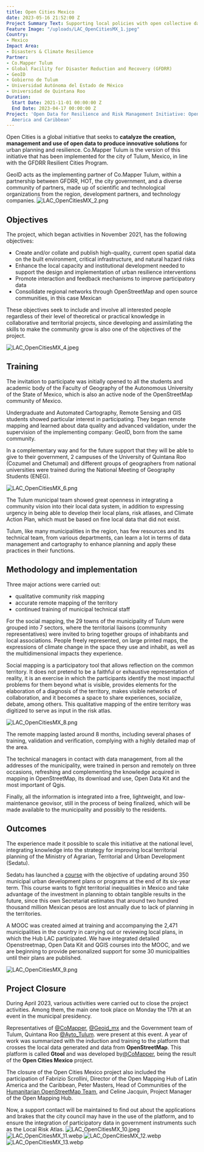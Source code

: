 ```yaml
---
title: Open Cities Mexico
date: 2023-05-16 21:52:00 Z
Project Summary Text: Supporting local policies with open collective data
Feature Image: "/uploads/LAC_OpenCitiesMX_1.jpeg"
Country:
- Mexico
Impact Area:
- Disasters & Climate Resilience
Partner:
- Co.Mapper Tulum
- Global Facility for Disaster Reduction and Recovery (GFDRR)
- GeoID
- Gobierno de Tulum
- Universidad Autónoma del Estado de México
- Universidad de Quintana Roo
Duration:
  Start Date: 2021-11-01 00:00:00 Z
  End Date: 2023-04-17 00:00:00 Z
Project: 'Open Data for Resilience and Risk Management Initiative: Open Cities Latin
  America and Caribbean'
---
```


Open Cities is a global initiative that seeks to **catalyze the creation, management and use of open data to produce innovative solutions** for urban planning and resilience.
Co.Mapper Tulum is the version of this initiative that has been implemented for the city of Tulum, Mexico, in line with the GFDRR Resilient Cities Program.

GeoID acts as the implementing partner of Co.Mapper Tulum, within a partnership between GFDRR, HOT, the city government, and a diverse community of partners, made up of scientific and technological organizations from the region, development partners, and technology companies.
![LAC_OpenCitiesMX_2.png](/uploads/LAC_OpenCitiesMX_2.png)

## Objectives

The project, which began activities in November 2021, has the following objectives:

* Create and/or collate and publish high-quality, current open spatial data on the built environment, critical infrastructure, and natural hazard risks
* Enhance the local capacity and institutional development needed to support the design and implementation of urban resilience interventions
* Promote interaction and feedback mechanisms to improve participatory data
* Consolidate regional networks through OpenStreetMap and open source communities, in this case Mexican

These objectives seek to include and involve all interested people regardless of their level of theoretical or practical knowledge in collaborative and territorial projects, since developing and assimilating the skills to make the community grow is also one of the objectives of the project.
 
![LAC_OpenCitiesMX_4.jpeg](/uploads/LAC_OpenCitiesMX_4.jpeg)

## Training

The invitation to participate was initially opened to all the students and academic body of the Faculty of Geography of the Autonomous University of the State of Mexico, which is also an active node of the OpenStreetMap community of Mexico.

Undergraduate and Automated Cartography, Remote Sensing and GIS students showed particular interest in participating. They began remote mapping and learned about data quality and advanced validation, under the supervision of the implementing company: GeoID, born from the same community.

In a complementary way and for the future support that they will be able to give to their government, 2 campuses of the University of Quintana Roo (Cozumel and Chetumal) and different groups of geographers from national universities were trained during the National Meeting of Geography Students (ENEG).

![LAC_OpenCitiesMX_6.png](/uploads/LAC_OpenCitiesMX_6.png)

The Tulum municipal team showed great openness in integrating a community vision into their local data system, in addition to expressing urgency in being able to develop their local plans, risk atlases, and Climate Action Plan, which must be based on fine local data that did not exist.

Tulum, like many municipalities in the region, has few resources and its technical team, from various departments, can learn a lot in terms of data management and cartography to enhance planning and apply these practices in their functions.

## Methodology and implementation

Three major actions were carried out:

* qualitative community risk mapping
* accurate remote mapping of the territory
* continued training of municipal technical staff

For the social mapping, the 29 towns of the municipality of Tulum were grouped into 7 sectors, where the territorial liaisons (community representatives) were invited to bring together groups of inhabitants and local associations. People freely represented, on large printed maps, the expressions of climate change in the space they use and inhabit, as well as the multidimensional impacts they experience.

Social mapping is a participatory tool that allows reflection on the common territory. It does not pretend to be a faithful or exhaustive representation of reality, it is an exercise in which the participants identify the most impactful problems for them beyond what is visible, provides elements for the elaboration of a diagnosis of the territory, makes visible networks of collaboration, and it becomes a space to share experiences, socialize, debate, among others. This qualitative mapping of the entire territory was digitized to serve as input in the risk atlas.

![LAC_OpenCitiesMX_8.png](/uploads/LAC_OpenCitiesMX_8.png)

The remote mapping lasted around 8 months, including several phases of training, validation and verification, complying with a highly detailed map of the area.

The technical managers in contact with data management, from all the addresses of the municipality, were trained in person and remotely on three occasions, refreshing and complementing the knowledge acquired in mapping in OpenStreetMap, its download and use, Open Data Kit and the most important of Qgis.

Finally, all the information is integrated into a free, lightweight, and low-maintenance geovisor, still in the process of being finalized, which will be made available to the municipality and possibly to the residents.

## Outcomes

The experience made it possible to scale this initiative at the national level, integrating knowledge into the strategy for improving local territorial planning of the Ministry of Agrarian, Territorial and Urban Development (Sedatu).

Sedatu has launched a [course](https://www.gob.mx/sedatu/prensa/lanza-sedatu-curso-de-planeacion-territorial-para-gobiernos-municipales) with the objective of updating around 350 municipal urban development plans or programs at the end of its six-year term. This course wants to fight territorial inequalities in Mexico and take advantage of the investment in planning to obtain tangible results in the future, since this own Secretariat estimates that around two hundred thousand million Mexican pesos are lost annually due to lack of planning in the territories.

A MOOC was created aimed at training and accompanying the 2,471 municipalities in the country in carrying out or reviewing local plans, in which the Hub LAC participated. We have integrated detailed Openstreetmap, Open Data Kit and QGIS courses into the MOOC, and we are beginning to provide personalized support for some 30 municipalities until their plans are published.

![LAC_OpenCitiesMX_9.png](/uploads/LAC_OpenCitiesMX_9.png)

## Project Closure

During April 2023, various activities were carried out to close the project activities. Among them, the main one took place on Monday the 17th at an event in the municipal presidency.

Representatives of [@CoMapper](https://twitter.com/CoMapper), [@Geoid_mx](https://twitter.com/Geoid_mx) and the Government team of Tulum, Quintana Roo [@Ayto_Tulum](@Ayto_Tulum). were present at this event. A year of work was summarized with the induction and training to the platform that crosses the local data generated and data from **OpenStreetMap**. This platform is called **Gtool** and was developed by[@CoMapper](https://twitter.com/CoMapper), being the result of the **Open Cities Mexico** project.

The closure of the Open Cities Mexico project also included the participation of Fabrizio Scrollini, Director of the Open Mapping Hub of Latin America and the Caribbean, Peter Masters, Head of Communities of the [Humanitarian OpenStreetMap Team](https://hotosm.org/), and Celine Jacquin, Project Manager of the Open Mapping Hub.

Now, a support contact will be maintained to find out about the applications and brakes that the city council may have in the use of the platform, and to ensure the integration of participatory data in government instruments such as the Local Risk Atlas.
![LAC_OpenCitiesMX_10.jpeg](/uploads/LAC_OpenCitiesMX_10.jpeg)
![LAC_OpenCitiesMX_11.webp](/uploads/LAC_OpenCitiesMX_11.webp)
![LAC_OpenCitiesMX_12.webp](/uploads/LAC_OpenCitiesMX_12.webp)
![LAC_OpenCitiesMX_13.webp](/uploads/LAC_OpenCitiesMX_13.webp)